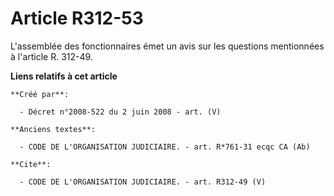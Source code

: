 # Article R312-53

L'assemblée des fonctionnaires émet un avis sur les questions mentionnées à l'article R. 312-49.

**Liens relatifs à cet article**

	**Créé par**:

	  - Décret n°2008-522 du 2 juin 2008 - art. (V)

	**Anciens textes**:

	  - CODE DE L'ORGANISATION JUDICIAIRE. - art. R*761-31 ecqc CA (Ab)

	**Cite**:

	  - CODE DE L'ORGANISATION JUDICIAIRE. - art. R312-49 (V)
